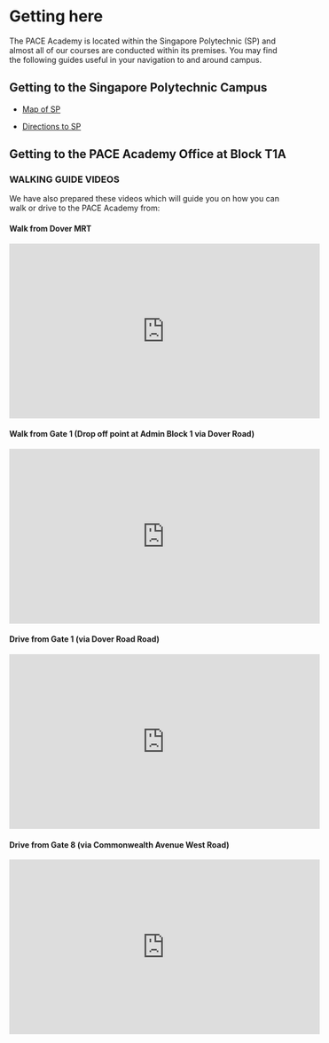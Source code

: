 # Getting here

The PACE Academy is located within the Singapore Polytechnic (SP) and almost all of our courses are conducted within its premises. You may find the following guides useful in your navigation to and around campus.

## Getting to the Singapore Polytechnic Campus

* [Map of SP](https://www.sp.edu.sg/map)

* [Directions to SP](https://www.sp.edu.sg/sp/about-sp/visit-us/directions-to-sp)

## Getting to the PACE Academy Office at Block T1A

### WALKING GUIDE VIDEOS

We have also prepared these videos which will guide you on how you can walk or drive to the PACE Academy from:

#### Walk from Dover MRT
<iframe width="560" height="315" src="https://www.youtube.com/embed/pdTsjfa-pmc" frameborder="0" allow="autoplay; encrypted-media" allowfullscreen></iframe>

#### Walk from Gate 1 (Drop off point at Admin Block 1 via Dover Road)
<iframe width="560" height="315" src="https://www.youtube.com/embed/yFYrg3plopg" frameborder="0" allow="autoplay; encrypted-media" allowfullscreen></iframe>

#### Drive from Gate 1 (via Dover Road Road)
<iframe width="560" height="315" src="https://www.youtube.com/embed/AvLnME9eN74" frameborder="0" allow="autoplay; encrypted-media" allowfullscreen></iframe>

#### Drive from Gate 8 (via Commonwealth Avenue West Road)
<iframe width="560" height="315" src="https://www.youtube.com/embed/PCJFJG7sfbw" frameborder="0" allow="autoplay; encrypted-media" allowfullscreen></iframe>
